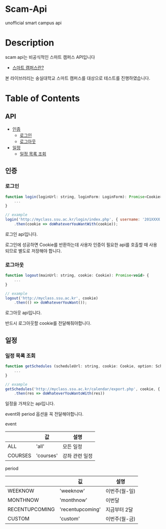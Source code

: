 # Scam-Api
unofficial smart campus api

# Description
scam api는 비공식적인 스마트 캠퍼스 API입니다

* [스마트 캠퍼스란?](https://m.blog.naver.com/PostView.nhn?blogId=ewhacism&logNo=50194143571&proxyReferer=https:%2F%2Fwww.google.com%2F)

본 라이브러리는 숭실대학교 스마트 캠퍼스를 대상으로 테스트를 진행하였습니다.

# Table of Contents
## API
   - [인증](#인증)
       * [로그인](#로그인)
       * [로그아웃](#로그아웃)
   - [일정](#일정)
       * [일정 목록 조회](#일정-목록-조회)
 
 ## 인증
 ### 로그인
```javascript
function login(loginUrl: string, loginForm: LoginForm): Promise<Cookie> {
    ...
}

// example
login('http://myclass.ssu.ac.kr/login/index.php', { username: '201XXXX', password: 'XXXXXXX' })
    .then(cookie => doWhateverYouWantWith(cookie));
```

로그인 api입니다.

로그인에 성공하면 Cookie를 반환하는데 사용자 인증이 필요한 api를 호출할 때 사용되므로 별도로 저장해야 합니다.

### 로그아웃
```javascript
function logout(mainUrl: string, cookie: Cookie): Promise<void> {
    ...
}

// example
logout('http://myclass.ssu.ac.kr', cookie)
    .then(() => doWhateverYouWant());
```

로그아웃 api입니다.

반드시 로그아웃할 cookie를 전달해줘야합니다.

## 일정
### 일정 목록 조회
```javascript
function getSchedules (scheduleUrl: string, cookie: Cookie, option: ScheduleExportOption): Promise<CalendarResponse> {
    ...
}

// example
getSchedules('http://myclass.ssu.ac.kr/calendar/export.php', cookie, { event: ScheduleEvent.ALL, period: SchedulePeriod.WEEKNOW })
    .then(res => doWhateverYouWantoWith(res))
```

일정을 가져오는 api입니다.

event와 period 옵션을 꼭 전달해야합니다. 

event

|   | 값 | 설명 |
|---|----------------|------------------|
| ALL  |      'all'          |        모든 일정          |
| COURSES  |   'courses'             |        강좌 관련 일정          |

period

|   | 깂 | 설명 |
|---|----------------|------------------|
| WEEKNOW  |       'weeknow'         |          이번주(월-일)        |
|  MONTHNOW |       'monthnow'         |           이번달       |
|  RECENTUPCOMING |    'recentupcoming'            |      지금부터 2달            |
| CUSTOM  |      'custom'          |        이번주(월-금)          |